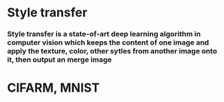 # Style transfer 
### Style transfer is a state-of-art deep learning algorithm in computer vision which keeps the content of one image and apply the texture, color, other sytles from another image onto it, then output an merge image 
# CIFARM, MNIST
